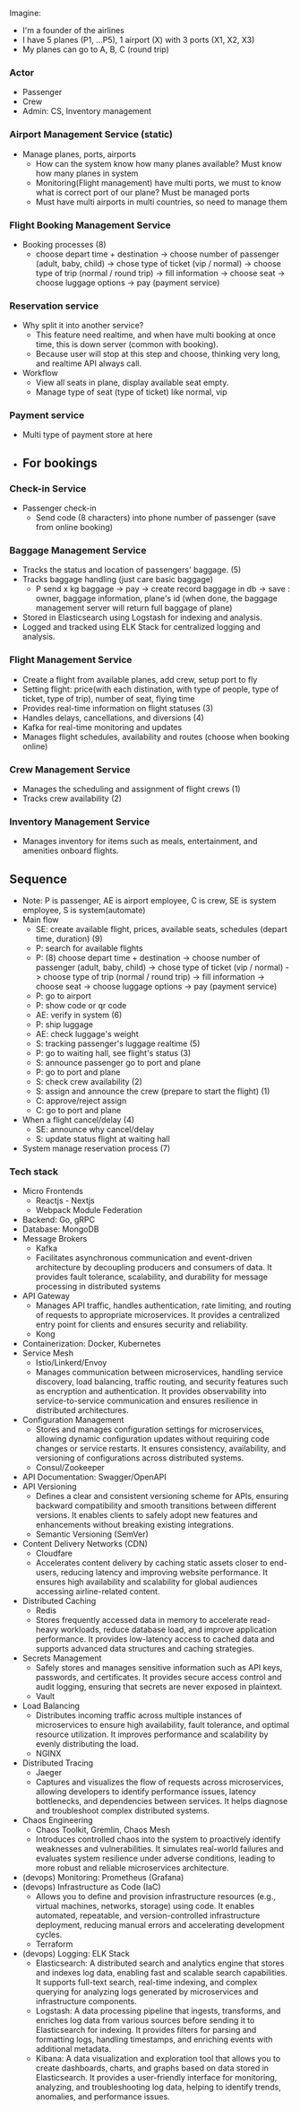 Imagine: 
- I'm a founder of the airlines
- I have 5 planes (P1, ...P5), 1 airport (X) with 3 ports (X1, X2, X3)
- My planes can go to A, B, C (round trip)

### Actor
- Passenger
- Crew
- Admin: CS, Inventory management

### Airport Management Service (static)
- Manage planes, ports, airports
  - How can the system know how many planes available? Must know how many planes in system
  - Monitoring(Flight management) have multi ports, we must to know what is correct port of our plane? Must be managed ports
  - Must have multi airports in multi countries, so need to manage them

### Flight Booking Management Service
- Booking processes (8)
  - choose depart time + destination -> choose number of passenger (adult, baby, child) -> chose type of ticket (vip / normal) -> choose type of trip (normal / round trip) -> fill information -> choose seat -> choose luggage options -> pay (payment service) 

### Reservation service
- Why split it into another service?
  - This feature need realtime, and when have multi booking at once time, this is down server (common with booking).
  - Because user will stop at this step and choose, thinking very long, and realtime API always call.
- Workflow
  - View all seats in plane, display available seat empty.
  - Manage type of seat (type of ticket) like normal, vip
  
### Payment service
- Multi type of payment store at here
- For bookings
  - 

### Check-in Service
- Passenger check-in
  - Send code (8 characters) into phone number of passenger (save from online booking)

### Baggage Management Service
- Tracks the status and location of passengers' baggage. (5)
- Tracks baggage handling (just care basic baggage)
  - P send x kg baggage -> pay -> create record baggage in db -> save : owner, baggage information, plane's id (when done, the baggage management server will return full baggage of plane)
- Stored in Elasticsearch using Logstash for indexing and analysis.
- Logged and tracked using ELK Stack for centralized logging and analysis.

### Flight Management Service
- Create a flight from available planes, add crew, setup port to fly
- Setting flight: price(with each distination, with type of people, type of ticket, type of trip), number of seat, flying time
- Provides real-time information on flight statuses (3)
- Handles delays, cancellations, and diversions (4)
- Kafka for real-time monitoring and updates
- Manages flight schedules, availability and routes (choose when booking online)

### Crew Management Service
- Manages the scheduling and assignment of flight crews (1)
- Tracks crew availability (2)

### Inventory Management Service
- Manages inventory for items such as meals, entertainment, and amenities onboard flights.

## Sequence
- Note: P is passenger, AE is airport employee, C is crew, SE is system employee, S is system(automate)
- Main flow
  - SE: create available flight, prices, available seats, schedules (depart time, duration) (9)
  - P: search for available flights
  - P: (8) choose depart time + destination -> choose number of passenger (adult, baby, child) -> chose type of ticket (vip / normal) -> choose type of trip (normal / round trip) -> fill information -> choose seat -> choose luggage options -> pay (payment service) 
  - P: go to airport
  - P: show code or qr code
  - AE: verify in system (6)
  - P: ship luggage
  - AE: check luggage's weight
  - S: tracking passenger's luggage realtime (5)
  - P: go to waiting hall, see flight's status (3)
  - S: announce passenger go to port and plane
  - P: go to port and plane
  - S: check crew availability (2)
  - S: assign and announce the crew (prepare to start the flight) (1)
  - C: approve/reject assign
  - C: go to port and plane
- When a flight cancel/delay (4)
  - SE: announce why cancel/delay
  - S: update status flight at waiting hall
- System manage reservation process (7)

### Tech stack
- Micro Frontends
  - Reactjs - Nextjs
  - Webpack Module Federation
- Backend: Go, gRPC
- Database: MongoDB
- Message Brokers
  - Kafka
  - Facilitates asynchronous communication and event-driven architecture by decoupling producers and consumers of data. It provides fault tolerance, scalability, and durability for message processing in distributed systems
- API Gateway
  - Manages API traffic, handles authentication, rate limiting, and routing of requests to appropriate microservices. It provides a centralized entry point for clients and ensures security and reliability.
  - Kong
- Containerization: Docker, Kubernetes
- Service Mesh
  - Istio/Linkerd/Envoy
  - Manages communication between microservices, handling service discovery, load balancing, traffic routing, and security features such as encryption and authentication. It provides observability into service-to-service communication and ensures resilience in distributed architectures.
- Configuration Management
  - Stores and manages configuration settings for microservices, allowing dynamic configuration updates without requiring code changes or service restarts. It ensures consistency, availability, and versioning of configurations across distributed systems.
  - Consul/Zookeeper
- API Documentation: Swagger/OpenAPI
- API Versioning
  - Defines a clear and consistent versioning scheme for APIs, ensuring backward compatibility and smooth transitions between different versions. It enables clients to safely adopt new features and enhancements without breaking existing integrations.
  - Semantic Versioning (SemVer)
- Content Delivery Networks (CDN)
  - Cloudfare
  - Accelerates content delivery by caching static assets closer to end-users, reducing latency and improving website performance. It ensures high availability and scalability for global audiences accessing airline-related content.
- Distributed Caching
  - Redis
  - Stores frequently accessed data in memory to accelerate read-heavy workloads, reduce database load, and improve application performance. It provides low-latency access to cached data and supports advanced data structures and caching strategies.
- Secrets Management
  - Safely stores and manages sensitive information such as API keys, passwords, and certificates. It provides secure access control and audit logging, ensuring that secrets are never exposed in plaintext.
  - Vault
- Load Balancing
  - Distributes incoming traffic across multiple instances of microservices to ensure high availability, fault tolerance, and optimal resource utilization. It improves performance and scalability by evenly distributing the load.
  - NGINX
- Distributed Tracing
  - Jaeger
  - Captures and visualizes the flow of requests across microservices, allowing developers to identify performance issues, latency bottlenecks, and dependencies between services. It helps diagnose and troubleshoot complex distributed systems.
- Chaos Engineering
  - Chaos Toolkit, Gremlin, Chaos Mesh
  - Introduces controlled chaos into the system to proactively identify weaknesses and vulnerabilities. It simulates real-world failures and evaluates system resilience under adverse conditions, leading to more robust and reliable microservices architecture.
- (devops) Monitoring: Prometheus (Grafana)
- (devops) Infrastructure as Code (IaC)
  - Allows you to define and provision infrastructure resources (e.g., virtual machines, networks, storage) using code. It enables automated, repeatable, and version-controlled infrastructure deployment, reducing manual errors and accelerating development cycles.
  - Terraform
- (devops) Logging: ELK Stack
  - Elasticsearch: A distributed search and analytics engine that stores and indexes log data, enabling fast and scalable search capabilities. It supports full-text search, real-time indexing, and complex querying for analyzing logs generated by microservices and infrastructure components.
  - Logstash: A data processing pipeline that ingests, transforms, and enriches log data from various sources before sending it to Elasticsearch for indexing. It provides filters for parsing and formatting logs, handling timestamps, and enriching events with additional metadata.
  - Kibana: A data visualization and exploration tool that allows you to create dashboards, charts, and graphs based on data stored in Elasticsearch. It provides a user-friendly interface for monitoring, analyzing, and troubleshooting log data, helping to identify trends, anomalies, and performance issues.
